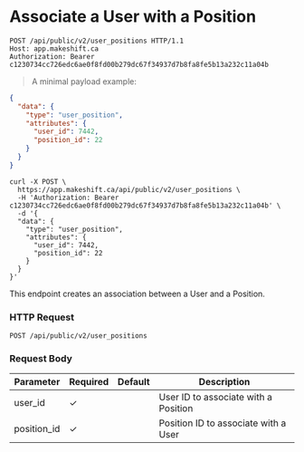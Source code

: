 # Associate a User with a Position

```http
POST /api/public/v2/user_positions HTTP/1.1
Host: app.makeshift.ca
Authorization: Bearer c1230734cc726edc6ae0f8fd00b279dc67f34937d7b8fa8fe5b13a232c11a04b
```

> A minimal payload example:

```json
{
  "data": {
    "type": "user_position",
    "attributes": {
      "user_id": 7442,
      "position_id": 22
    }
  }
}
```

```shell
curl -X POST \
  https://app.makeshift.ca/api/public/v2/user_positions \
  -H 'Authorization: Bearer c1230734cc726edc6ae0f8fd00b279dc67f34937d7b8fa8fe5b13a232c11a04b' \
  -d '{
  "data": {
    "type": "user_position",
    "attributes": {
      "user_id": 7442,
      "position_id": 22
    }
  }
}'
```

This endpoint creates an association between a User and a Position.

### HTTP Request

`POST /api/public/v2/user_positions`

### Request Body

Parameter   | Required | Default | Description
---------   | -------- | ------- | -----------
user_id     | ✓        |         | User ID to associate with a Position
position_id | ✓        |         | Position ID to associate with a User
